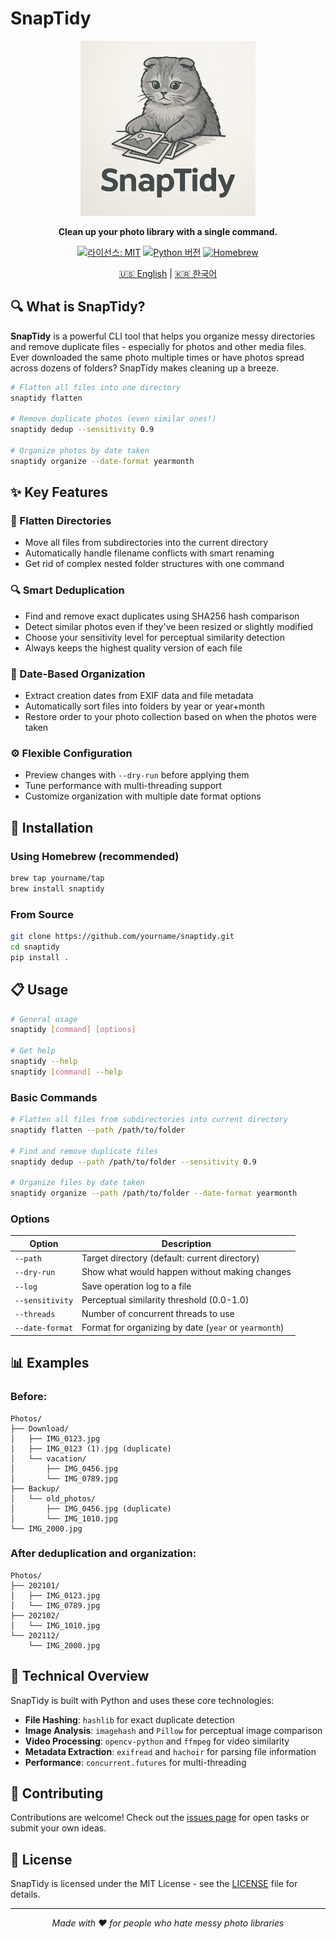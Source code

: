 # SnapTidy

<div align="center">
  
  <p align="center">
    <img src="logo.png" alt="SnapTidy logo" width="280"/>
  </p>

  **Clean up your photo library with a single command.**
  
  [![라이선스: MIT](https://img.shields.io/badge/License-MIT-blue.svg)](https://opensource.org/licenses/MIT)
  [![Python 버전](https://img.shields.io/badge/python-3.7%2B-brightgreen)](https://www.python.org/downloads/)
  [![Homebrew](https://img.shields.io/badge/homebrew-available-orange)](https://brew.sh/)

  [🇺🇸 English](README.md) | [🇰🇷 한국어](README.ko.md)
</div>

## 🔍 What is SnapTidy?

**SnapTidy** is a powerful CLI tool that helps you organize messy directories and remove duplicate files - especially for photos and other media files. Ever downloaded the same photo multiple times or have photos spread across dozens of folders? SnapTidy makes cleaning up a breeze.

```bash
# Flatten all files into one directory
snaptidy flatten

# Remove duplicate photos (even similar ones!)
snaptidy dedup --sensitivity 0.9

# Organize photos by date taken
snaptidy organize --date-format yearmonth
```

## ✨ Key Features

### 📁 Flatten Directories
- Move all files from subdirectories into the current directory
- Automatically handle filename conflicts with smart renaming
- Get rid of complex nested folder structures with one command

### 🔍 Smart Deduplication
- Find and remove exact duplicates using SHA256 hash comparison
- Detect similar photos even if they've been resized or slightly modified
- Choose your sensitivity level for perceptual similarity detection
- Always keeps the highest quality version of each file

### 📅 Date-Based Organization
- Extract creation dates from EXIF data and file metadata
- Automatically sort files into folders by year or year+month
- Restore order to your photo collection based on when the photos were taken

### ⚙️ Flexible Configuration
- Preview changes with `--dry-run` before applying them
- Tune performance with multi-threading support
- Customize organization with multiple date format options

## 🚀 Installation

### Using Homebrew (recommended)

```bash
brew tap yourname/tap
brew install snaptidy
```

### From Source

```bash
git clone https://github.com/yourname/snaptidy.git
cd snaptidy
pip install .
```

## 📋 Usage

```bash
# General usage
snaptidy [command] [options]

# Get help
snaptidy --help
snaptidy [command] --help
```

### Basic Commands

```bash
# Flatten all files from subdirectories into current directory
snaptidy flatten --path /path/to/folder

# Find and remove duplicate files
snaptidy dedup --path /path/to/folder --sensitivity 0.9

# Organize files by date taken
snaptidy organize --path /path/to/folder --date-format yearmonth
```

### Options

| Option | Description |
|--------|-------------|
| `--path` | Target directory (default: current directory) |
| `--dry-run` | Show what would happen without making changes |
| `--log` | Save operation log to a file |
| `--sensitivity` | Perceptual similarity threshold (0.0-1.0) |
| `--threads` | Number of concurrent threads to use |
| `--date-format` | Format for organizing by date (`year` or `yearmonth`) |

## 📊 Examples

### Before:
```
Photos/
├── Download/
│   ├── IMG_0123.jpg
│   ├── IMG_0123 (1).jpg (duplicate)
│   └── vacation/
│       ├── IMG_0456.jpg
│       └── IMG_0789.jpg
├── Backup/
│   └── old_photos/
│       ├── IMG_0456.jpg (duplicate)
│       └── IMG_1010.jpg
└── IMG_2000.jpg
```

### After deduplication and organization:
```
Photos/
├── 202101/
│   ├── IMG_0123.jpg
│   └── IMG_0789.jpg
├── 202102/
│   └── IMG_1010.jpg 
└── 202112/
    └── IMG_2000.jpg
```

## 🧩 Technical Overview

SnapTidy is built with Python and uses these core technologies:

- **File Hashing**: `hashlib` for exact duplicate detection
- **Image Analysis**: `imagehash` and `Pillow` for perceptual image comparison
- **Video Processing**: `opencv-python` and `ffmpeg` for video similarity
- **Metadata Extraction**: `exifread` and `hachoir` for parsing file information
- **Performance**: `concurrent.futures` for multi-threading

## 🤝 Contributing

Contributions are welcome! Check out the [issues page](https://github.com/yourname/snaptidy/issues) for open tasks or submit your own ideas.

## 📜 License

SnapTidy is licensed under the MIT License - see the [LICENSE](LICENSE) file for details.

---

<div align="center">
  <i>Made with ❤️ for people who hate messy photo libraries</i>
</div>
